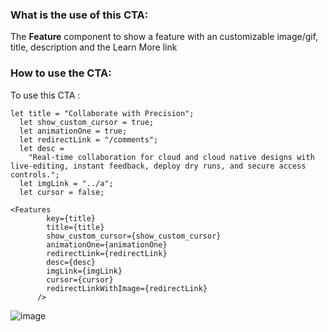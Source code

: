 ### What is the use of this CTA:
The **Feature** component to show a feature with an customizable image/gif, title, description and the Learn More link
### How to use the CTA:
To use this CTA :
```
let title = "Collaborate with Precision";
  let show_custom_cursor = true;
  let animationOne = true;
  let redirectLink = "/comments";
  let desc =
    "Real-time collaboration for cloud and cloud native designs with live-editing, instant feedback, deploy dry runs, and secure access controls.";
  let imgLink = "../a";
  let cursor = false;
```
```
<Features
        key={title}
        title={title}
        show_custom_cursor={show_custom_cursor}
        animationOne={animationOne}
        redirectLink={redirectLink}
        desc={desc}
        imgLink={imgLink}
        cursor={cursor}
        redirectLinkWithImage={redirectLink}
      />
```

![image](https://github.com/khulnasoft/docs/assets/74408634/fa6da8c2-5af3-4d5a-9738-fd505790bd71)